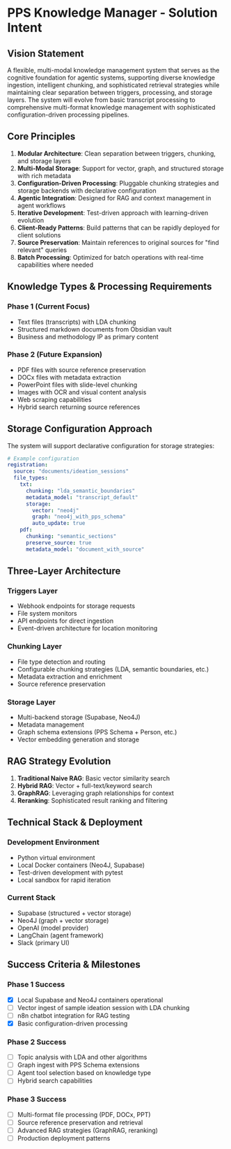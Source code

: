 # PPS Knowledge Manager - Solution Intent

## Vision Statement
A flexible, multi-modal knowledge management system that serves as the cognitive foundation for agentic systems, supporting diverse knowledge ingestion, intelligent chunking, and sophisticated retrieval strategies while maintaining clear separation between triggers, processing, and storage layers. The system will evolve from basic transcript processing to comprehensive multi-format knowledge management with sophisticated configuration-driven processing pipelines.

## Core Principles
1. **Modular Architecture**: Clean separation between triggers, chunking, and storage layers
2. **Multi-Modal Storage**: Support for vector, graph, and structured storage with rich metadata
3. **Configuration-Driven Processing**: Pluggable chunking strategies and storage backends with declarative configuration
4. **Agentic Integration**: Designed for RAG and context management in agent workflows
5. **Iterative Development**: Test-driven approach with learning-driven evolution
6. **Client-Ready Patterns**: Build patterns that can be rapidly deployed for client solutions
7. **Source Preservation**: Maintain references to original sources for "find relevant" queries
8. **Batch Processing**: Optimized for batch operations with real-time capabilities where needed

## Knowledge Types & Processing Requirements

### Phase 1 (Current Focus)
- Text files (transcripts) with LDA chunking
- Structured markdown documents from Obsidian vault
- Business and methodology IP as primary content

### Phase 2 (Future Expansion)
- PDF files with source reference preservation
- DOCx files with metadata extraction
- PowerPoint files with slide-level chunking
- Images with OCR and visual content analysis
- Web scraping capabilities
- Hybrid search returning source references

## Storage Configuration Approach
The system will support declarative configuration for storage strategies:

```yaml
# Example configuration
registration:
  source: "documents/ideation_sessions"
  file_types:
    txt:
      chunking: "lda_semantic_boundaries"
      metadata_model: "transcript_default"
      storage:
        vector: "neo4j"
        graph: "neo4j_with_pps_schema"
        auto_update: true
    pdf:
      chunking: "semantic_sections"
      preserve_source: true
      metadata_model: "document_with_source"
```

## Three-Layer Architecture

### Triggers Layer
- Webhook endpoints for storage requests
- File system monitors
- API endpoints for direct ingestion
- Event-driven architecture for location monitoring

### Chunking Layer
- File type detection and routing
- Configurable chunking strategies (LDA, semantic boundaries, etc.)
- Metadata extraction and enrichment
- Source reference preservation

### Storage Layer
- Multi-backend storage (Supabase, Neo4J)
- Metadata management
- Graph schema extensions (PPS Schema + Person, etc.)
- Vector embedding generation and storage

## RAG Strategy Evolution
1. **Traditional Naive RAG**: Basic vector similarity search
2. **Hybrid RAG**: Vector + full-text/keyword search
3. **GraphRAG**: Leveraging graph relationships for context
4. **Reranking**: Sophisticated result ranking and filtering

## Technical Stack & Deployment

### Development Environment
- Python virtual environment
- Local Docker containers (Neo4J, Supabase)
- Test-driven development with pytest
- Local sandbox for rapid iteration

### Current Stack
- Supabase (structured + vector storage)
- Neo4J (graph + vector storage)
- OpenAI (model provider)
- LangChain (agent framework)
- Slack (primary UI)

## Success Criteria & Milestones

### Phase 1 Success
- [x] Local Supabase and Neo4J containers operational
- [ ] Vector ingest of sample ideation session with LDA chunking
- [ ] n8n chatbot integration for RAG testing
- [x] Basic configuration-driven processing

### Phase 2 Success
- [ ] Topic analysis with LDA and other algorithms
- [ ] Graph ingest with PPS Schema extensions
- [ ] Agent tool selection based on knowledge type
- [ ] Hybrid search capabilities

### Phase 3 Success
- [ ] Multi-format file processing (PDF, DOCx, PPT)
- [ ] Source reference preservation and retrieval
- [ ] Advanced RAG strategies (GraphRAG, reranking)
- [ ] Production deployment patterns 